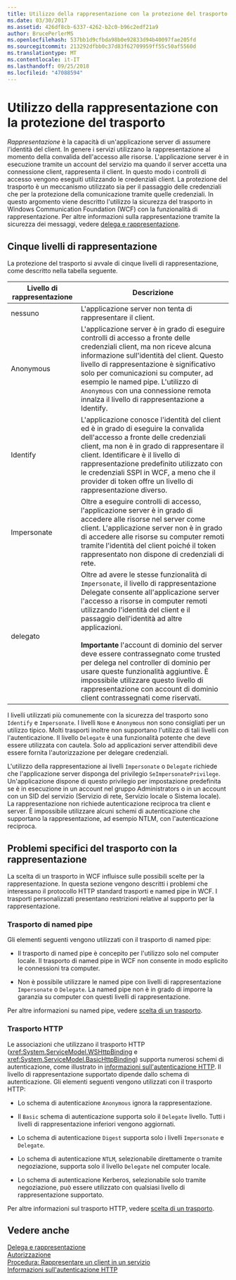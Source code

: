 ```yaml
---
title: Utilizzo della rappresentazione con la protezione del trasporto
ms.date: 03/30/2017
ms.assetid: 426df8cb-6337-4262-b2c0-b96c2edf21a9
author: BrucePerlerMS
ms.openlocfilehash: 537bb1d9cfbda98b0e92833d94b40097fae205fd
ms.sourcegitcommit: 213292dfbb0c37d83f62709959ff55c50af5560d
ms.translationtype: MT
ms.contentlocale: it-IT
ms.lasthandoff: 09/25/2018
ms.locfileid: "47088594"
---
```

# <a name="using-impersonation-with-transport-security"></a>Utilizzo della rappresentazione con la protezione del trasporto
*Rappresentazione* è la capacità di un'applicazione server di assumere l'identità del client. In genere i servizi utilizzano la rappresentazione al momento della convalida dell'accesso alle risorse. L'applicazione server è in esecuzione tramite un account del servizio ma quando il server accetta una connessione client, rappresenta il client. In questo modo i controlli di accesso vengono eseguiti utilizzando le credenziali client. La protezione del trasporto è un meccanismo utilizzato sia per il passaggio delle credenziali che per la protezione della comunicazione tramite quelle credenziali. In questo argomento viene descritto l'utilizzo la sicurezza del trasporto in Windows Communication Foundation (WCF) con la funzionalità di rappresentazione. Per altre informazioni sulla rappresentazione tramite la sicurezza dei messaggi, vedere [delega e rappresentazione](../../../../docs/framework/wcf/feature-details/delegation-and-impersonation-with-wcf.md).  
  
## <a name="five-impersonation-levels"></a>Cinque livelli di rappresentazione  
 La protezione del trasporto si avvale di cinque livelli di rappresentazione, come descritto nella tabella seguente.  
  
|Livello di rappresentazione|Descrizione|  
|-------------------------|-----------------|  
|nessuno|L'applicazione server non tenta di rappresentare il client.|  
|Anonymous|L'applicazione server è in grado di eseguire controlli di accesso a fronte delle credenziali client, ma non riceve alcuna informazione sull'identità del client. Questo livello di rappresentazione è significativo solo per comunicazioni su computer, ad esempio le named pipe. L'utilizzo di `Anonymous` con una connessione remota innalza il livello di rappresentazione a Identify.|  
|Identify|L'applicazione conosce l'identità del client ed è in grado di eseguire la convalida dell'accesso a fronte delle credenziali client, ma non è in grado di rappresentare il client. Identificare è il livello di rappresentazione predefinito utilizzato con le credenziali SSPI in WCF, a meno che il provider di token offre un livello di rappresentazione diverso.|  
|Impersonate|Oltre a eseguire controlli di accesso, l'applicazione server è in grado di accedere alle risorse nel server come client. L'applicazione server non è in grado di accedere alle risorse su computer remoti tramite l'identità del client poiché il token rappresentato non dispone di credenziali di rete.|  
|delegato|Oltre ad avere le stesse funzionalità di `Impersonate`, il livello di rappresentazione Delegate consente all'applicazione server l'accesso a risorse in computer remoti utilizzando l'identità del client e il passaggio dell'identità ad altre applicazioni.<br /><br /> **Importante** l'account di dominio del server deve essere contrassegnato come trusted per delega nel controller di dominio per usare queste funzionalità aggiuntive. È impossibile utilizzare questo livello di rappresentazione con account di dominio client contrassegnati come riservati.|  
  
 I livelli utilizzati più comunemente con la sicurezza del trasporto sono `Identify` e `Impersonate`. I livelli `None` e `Anonymous` non sono consigliati per un utilizzo tipico. Molti trasporti inoltre non supportano l'utilizzo di tali livelli con l'autenticazione. Il livello `Delegate` è una funzionalità potente che deve essere utilizzata con cautela. Solo ad applicazioni server attendibili deve essere fornita l'autorizzazione per delegare credenziali.  
  
 L'utilizzo della rappresentazione ai livelli `Impersonate` o `Delegate` richiede che l'applicazione server disponga del privilegio `SeImpersonatePrivilege`. Un'applicazione dispone di questo privilegio per impostazione predefinita se è in esecuzione in un account nel gruppo Administrators o in un account con un SID del servizio (Servizio di rete, Servizio locale o Sistema locale). La rappresentazione non richiede autenticazione reciproca tra client e server. È impossibile utilizzare alcuni schemi di autenticazione che supportano la rappresentazione, ad esempio NTLM, con l'autenticazione reciproca.  
  
## <a name="transport-specific-issues-with-impersonation"></a>Problemi specifici del trasporto con la rappresentazione  
 La scelta di un trasporto in WCF influisce sulle possibili scelte per la rappresentazione. In questa sezione vengono descritti i problemi che interessano il protocollo HTTP standard trasporti e named pipe in WCF. I trasporti personalizzati presentano restrizioni relative al supporto per la rappresentazione.  
  
### <a name="named-pipe-transport"></a>Trasporto di named pipe  
 Gli elementi seguenti vengono utilizzati con il trasporto di named pipe:  
  
-   Il trasporto di named pipe è concepito per l'utilizzo solo nel computer locale. Il trasporto di named pipe in WCF non consente in modo esplicito le connessioni tra computer.  
  
-   Non è possibile utilizzare le named pipe con livelli di rappresentazione `Impersonate` o `Delegate`. La named pipe non è in grado di imporre la garanzia su computer con questi livelli di rappresentazione.  
  
 Per altre informazioni su named pipe, vedere [scelta di un trasporto](../../../../docs/framework/wcf/feature-details/choosing-a-transport.md).  
  
### <a name="http-transport"></a>Trasporto HTTP  
 Le associazioni che utilizzano il trasporto HTTP (<xref:System.ServiceModel.WSHttpBinding> e <xref:System.ServiceModel.BasicHttpBinding>) supporta numerosi schemi di autenticazione, come illustrato in [informazioni sull'autenticazione HTTP](../../../../docs/framework/wcf/feature-details/understanding-http-authentication.md). Il livello di rappresentazione supportato dipende dallo schema di autenticazione. Gli elementi seguenti vengono utilizzati con il trasporto HTTP:  
  
-   Lo schema di autenticazione `Anonymous` ignora la rappresentazione.  
  
-   Il `Basic` schema di autenticazione supporta solo il `Delegate` livello. Tutti i livelli di rappresentazione inferiori vengono aggiornati.  
  
-   Lo schema di autenticazione `Digest` supporta solo i livelli `Impersonate` e `Delegate`.  
  
-   Lo schema di autenticazione `NTLM`, selezionabile direttamente o tramite negoziazione, supporta solo il livello `Delegate` nel computer locale.  
  
-   Lo schema di autenticazione Kerberos, selezionabile solo tramite negoziazione, può essere utilizzato con qualsiasi livello di rappresentazione supportato.  
  
 Per altre informazioni sul trasporto HTTP, vedere [scelta di un trasporto](../../../../docs/framework/wcf/feature-details/choosing-a-transport.md).  
  
## <a name="see-also"></a>Vedere anche  
 [Delega e rappresentazione](../../../../docs/framework/wcf/feature-details/delegation-and-impersonation-with-wcf.md)  
 [Autorizzazione](../../../../docs/framework/wcf/feature-details/authorization-in-wcf.md)  
 [Procedura: Rappresentare un client in un servizio](../../../../docs/framework/wcf/how-to-impersonate-a-client-on-a-service.md)  
 [Informazioni sull'autenticazione HTTP](../../../../docs/framework/wcf/feature-details/understanding-http-authentication.md)
